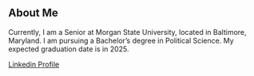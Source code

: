 ## About Me
Currently, I am a Senior at Morgan State University, located in Baltimore, Maryland. I am pursuing a Bachelor’s degree in Political Science. My expected graduation date is in 2025.

[Linkedin Profile](https://www.linkedin.com/feed/?trk=guest_homepage-basic_google-one-tap-submit)

